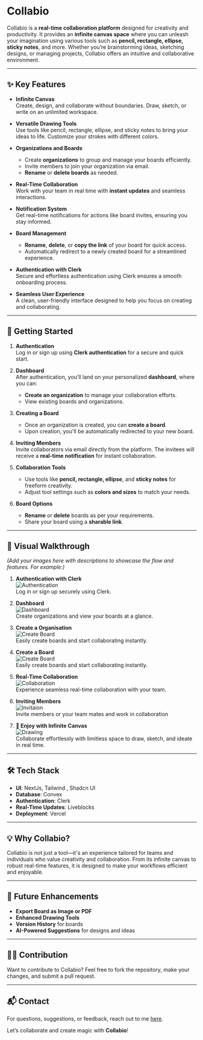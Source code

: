 # Collabio

Collabio is a **real-time collaboration platform** designed for creativity and productivity. It provides an **infinite canvas space** where you can unleash your imagination using various tools such as **pencil, rectangle, ellipse, sticky notes**, and more. Whether you’re brainstorming ideas, sketching designs, or managing projects, Collabio offers an intuitive and collaborative environment.

---

## ✨ Key Features

- **Infinite Canvas**  
  Create, design, and collaborate without boundaries. Draw, sketch, or write on an unlimited workspace.

- **Versatile Drawing Tools**  
  Use tools like pencil, rectangle, ellipse, and sticky notes to bring your ideas to life. Customize your strokes with different colors.

- **Organizations and Boards**  
  - Create **organizations** to group and manage your boards efficiently.  
  - Invite members to join your organization via email.  
  - **Rename** or **delete boards** as needed.

- **Real-Time Collaboration**  
  Work with your team in real time with **instant updates** and seamless interactions.

- **Notification System**  
  Get real-time notifications for actions like board invites, ensuring you stay informed.

- **Board Management**  
  - **Rename**, **delete**, or **copy the link** of your board for quick access.  
  - Automatically redirect to a newly created board for a streamlined experience.

- **Authentication with Clerk**  
  Secure and effortless authentication using Clerk ensures a smooth onboarding process.

- **Seamless User Experience**  
  A clean, user-friendly interface designed to help you focus on creating and collaborating.

---

## 🚀 Getting Started

1. **Authentication**  
   Log in or sign up using **Clerk authentication** for a secure and quick start.

2. **Dashboard**  
   After authentication, you’ll land on your personalized **dashboard**, where you can:  
   - **Create an organization** to manage your collaboration efforts.  
   - View existing boards and organizations.

3. **Creating a Board**  
   - Once an organization is created, you can **create a board**.  
   - Upon creation, you'll be automatically redirected to your new board.

4. **Inviting Members**  
   Invite collaborators via email directly from the platform. The invitees will receive a **real-time notification** for instant collaboration.

5. **Collaboration Tools**  
   - Use tools like **pencil, rectangle, ellipse**, and **sticky notes** for freeform creativity.  
   - Adjust tool settings such as **colors and sizes** to match your needs.

6. **Board Options**  
   - **Rename** or **delete** boards as per your requirements.  
   - Share your board using a **sharable link**.

---

## 📸 Visual Walkthrough  

*(Add your images here with descriptions to showcase the flow and features. For example:)*

1. **Authentication with Clerk**  
   ![Authentication](./images/1.png)  
   Log in or sign up securely using Clerk.

2. **Dashboard**  
   ![Dashboard](./images/2.png)  
   Create organizations and view your boards at a glance.

3. **Create a Organisation**  
   ![Create Board](./images/3.png)  
   Easily create boards and start collaborating instantly.

4. **Create a Board**  
   ![Create Board](./images/4.png)  
   Easily create boards and start collaborating instantly.

5. **Real-Time Collaboration**  
   ![Collaboration](./images/8.png)  
   Experience seamless real-time collaboration with your team.

6. **Inviting Members**  
   ![Invitaion](./images/7.png)  
   Invite members or your team mates and work in collaboration

7. **🌟 Enjoy with Infinite Canvas**  
   ![Drawing](./images/6.png)  
   Collaborate effortlessly with limitless space to draw, sketch, and ideate in real time.  


---

## 🛠️ Tech Stack

- **UI**: NextJs, Tailwind , Shadcn UI  
- **Database**: Convex  
- **Authentication**: Clerk  
- **Real-Time Updates**: Liveblocks  
- **Deployment**: Vercel

---

## 💡 Why Collabio?

Collabio is not just a tool—it's an experience tailored for teams and individuals who value creativity and collaboration. From its infinite canvas to robust real-time features, it is designed to make your workflows efficient and enjoyable.

---

## 🌟 Future Enhancements

- **Export Board as Image or PDF**  
- **Enhanced Drawing Tools**  
- **Version History** for boards  
- **AI-Powered Suggestions** for designs and ideas

---

## 🧑‍💻 Contribution

Want to contribute to Collabio? Feel free to fork the repository, make your changes, and submit a pull request.

---

## 📬 Contact

For questions, suggestions, or feedback, reach out to me [here](mailto:pratham27dw@gmail.com).

Let’s collaborate and create magic with **Collabio**!
